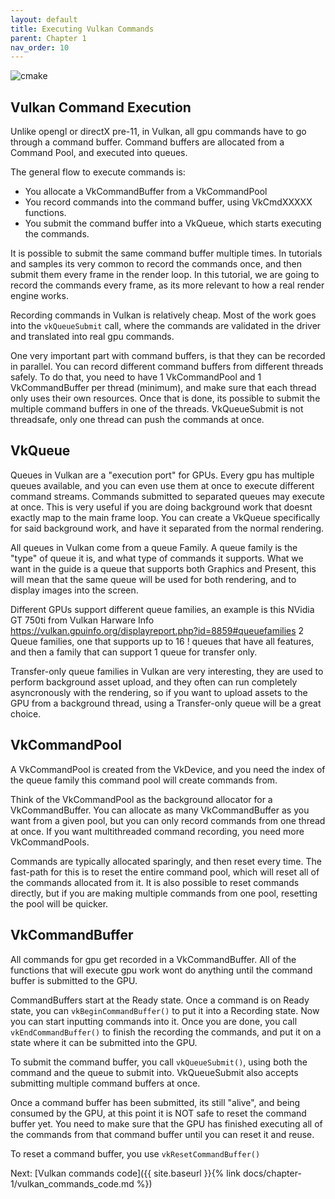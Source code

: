```yaml
---
layout: default
title: Executing Vulkan Commands
parent: Chapter 1
nav_order: 10
---
```



![cmake]({{site.baseurl}}/diagrams/vkcommands.png)



## Vulkan Command Execution
Unlike opengl or directX pre-11, in Vulkan, all gpu commands have to go through a command buffer.
Command buffers are allocated from a Command Pool, and executed into queues.

The general flow to execute commands is:
- You allocate a VkCommandBuffer from a VkCommandPool
- You record commands into the command buffer, using VkCmdXXXXX functions.
- You submit the command buffer into a VkQueue, which starts executing the commands.

It is possible to submit the same command buffer multiple times. In tutorials and samples its very common to record the commands once, and then submit them every frame in the render loop.
In this tutorial, we are going to record the commands every frame, as its more relevant to how a real render engine works.

Recording commands in Vulkan is relatively cheap. Most of the work goes into the `vkQueueSubmit` call, where the commands are validated in the driver and translated into real gpu commands.

One very important part with command buffers, is that they can be recorded in parallel. You can record different command buffers from different threads safely. To do that, you need to have 1 VkCommandPool and 1 VkCommandBuffer per thread (minimum), and make sure that each thread only uses their own resources. Once that is done, its possible to submit the multiple command buffers in one of the threads. VkQueueSubmit is not threadsafe, only one thread can push the commands at once. 

## VkQueue
Queues in Vulkan are a "execution port" for GPUs. Every gpu has multiple queues available, and you can even use them at once to execute different command streams. Commands submitted to separated queues may execute at once. This is very useful if you are doing background work that doesnt exactly map to the main frame loop. You can create a VkQueue specifically for said background work, and have it separated from the normal rendering.

All queues in Vulkan come from a queue Family. A queue family is the "type" of queue it is, and what type of commands it supports. What we want in the guide is a queue that supports both Graphics and Present, this will mean that the same queue will be used for both rendering, and to display images into the screen.

Different GPUs support different queue families, an example is this NVidia GT 750ti from Vulkan Harware Info <https://vulkan.gpuinfo.org/displayreport.php?id=8859#queuefamilies>
2 Queue families, one that supports  up to 16 ! queues that have all features, and then a family that can support 1 queue for transfer only.

Transfer-only queue families in Vulkan are very interesting, they are used to perform background asset upload, and they often can run completely asyncronously with the rendering, so if you want to upload assets to the GPU from a background thread, using a Transfer-only queue will be a great choice.


## VkCommandPool
A VkCommandPool is created from the VkDevice, and you need the index of the queue family this command pool will create commands from.

Think of the VkCommandPool as the background allocator for a VkCommandBuffer. You can allocate as many VkCommandBuffer as you want from a given pool, but you can only record commands from one thread at once. If you want multithreaded command recording, you need more VkCommandPools.

Commands are typically allocated sparingly, and then reset every time. The fast-path for this is to reset the entire command pool, which will reset all of the commands allocated from it. It is also possible to reset commands directly, but if you are making multiple commands from one pool, resetting the pool will be quicker.

## VkCommandBuffer

All commands for gpu get recorded in a VkCommandBuffer. All of the functions that will execute gpu work wont do anything until the command buffer is submitted to the GPU. 

CommandBuffers start at the Ready state. Once a command is on Ready state, you can `vkBeginCommandBuffer()` to put it into a Recording state. Now you can start inputting commands into it.
Once you are done, you call `vkEndCommandBuffer()` to finish the recording the commands, and put it on a state where it can be submitted into the GPU.

To submit the command buffer, you call `vkQueueSubmit()`, using both the command and the queue to submit into. VkQueueSubmit also accepts submitting multiple command buffers at once.

Once a command buffer has been submitted, its still "alive", and being consumed by the GPU, at this point it is NOT safe to reset the command buffer yet. You need to make sure that the GPU has finished executing all of the commands from that command buffer until you can reset it and reuse.

To reset a command buffer, you use `vkResetCommandBuffer()`

Next: [Vulkan commands code]({{ site.baseurl }}{% link docs/chapter-1/vulkan_commands_code.md %})